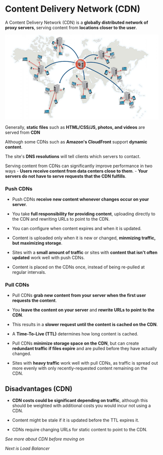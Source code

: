 # Content Delivery Network (CDN)

A Content Delivery Network (CDN) is a **globally distributed network of proxy servers**, serving content from **locations closer to the user**. 

![cdn1](./cdn_works.jpg)


Generally, **static files** such as **HTML/CSS/JS, photos, and videos** are served from **CDN**

Although some CDNs such as **Amazon's CloudFront** support **dynamic content**. 

The site's **DNS resolutions** will tell clients which servers to contact. 

Serving content from CDNs can significantly improve performance in two ways
    - **Users receive content from data centers close to them**.
    - **Your servers do not have to serve requests that the CDN fulfills**.


### Push CDNs 

- Push CDNs **receive new content whenever changes occur on your server**.

- You take **full responsibility for providing content**, uploading directly to the CDN and rewriting URLs to point to the CDN.

- You can configure when content expires and when it is updated. 

- Content is uploaded only when it is new or changed, **minmizing traffic, but maximizing storage**.

- Sites with a **small amount of traffic** or sites with **content that isn't often updated** work well with push CDNs. 

- Content is placed on the CDNs once, instead of being re-pulled at regular intervals. 


### Pull CDNs 

- Pull CDNs **grab new content from your server when the first user requests the content**. 

- You **leave the content on your server** and **rewrite URLs to point to the CDN**. 

- This results in a **slower request until the content is cached on the CDN**.

- A **Time-To-Live (TTL)** determines how long content is cached. 

- Pull CDNs **minimize storage space on the CDN**, but can create **redundant traffic if files expire** and are pulled before they have actually changed. 

- Sites with **heavy traffic** work well with pull CDNs, as traffic is spread out more evenly with only recently-requested content remaining on the CDN. 


## Disadvantages (CDN) 

- **CDN costs could be significant depending on traffic**, although this should be weighted with additional costs you would incur not using a CDN.

- Content might be stale if it is updated before the TTL expires it. 

- CDNs require changing URLs for static content to point to the CDN. 



_See more about CDN before moving on_

_Next is Load Balancer_